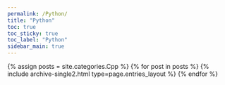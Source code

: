 ```yaml
---
permalink: /Python/
title: "Python"
toc: true
toc_sticky: true
toc_label: "Python"
sidebar_main: true
---
```

{% assign posts = site.categories.Cpp %}
{% for post in posts %} {% include archive-single2.html type=page.entries_layout %} {% endfor %}
